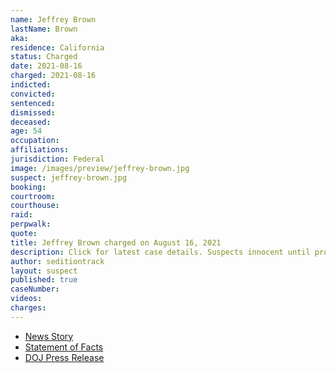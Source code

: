 ```yaml
---
name: Jeffrey Brown
lastName: Brown
aka:
residence: California
status: Charged
date: 2021-08-16
charged: 2021-08-16
indicted:
convicted:
sentenced:
dismissed:
deceased:
age: 54
occupation:
affiliations:
jurisdiction: Federal
image: /images/preview/jeffrey-brown.jpg
suspect: jeffrey-brown.jpg
booking:
courtroom:
courthouse:
raid:
perpwalk:
quote:
title: Jeffrey Brown charged on August 16, 2021
description: Click for latest case details. Suspects innocent until proven guilty.
author: seditiontrack
layout: suspect
published: true
caseNumber:
videos:
charges:
---
```


- [News Story](https://theavtimes.com/2021/08/26/two-socal-men-arrested-for-assault-on-law-enforcement-at-capitol-riot/)
- [Statement of Facts](https://extremism.gwu.edu/sites/g/files/zaxdzs2191/f/Jeffrey%20Scott%20Brown%20Statement%20of%20Facts.pdf)
- [DOJ Press Release](https://www.justice.gov/usao-dc/pr/california-men-arrested-assault-law-enforcement-during-jan-6-capitol-breach)
